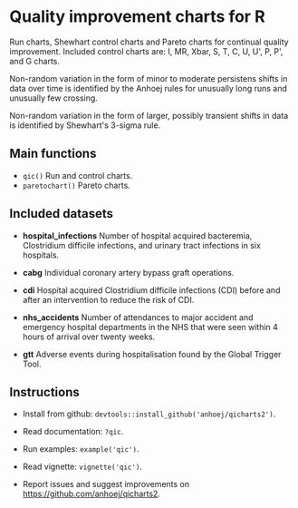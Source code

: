 # Quality improvement charts for R

Run charts, Shewhart control charts and Pareto charts for continual quality improvement. Included control charts are: I, MR, Xbar, S, T, C, U, U', P, P', and G charts. 

Non-random variation in the form of minor to moderate persistens shifts in data over time is identified by the Anhoej rules for unusually long runs and unusually few crossing.

Non-random variation in the form of larger, possibly transient shifts in data is identified by Shewhart's 3-sigma rule.

## Main functions

* `qic()` Run and control charts.
* `paretochart()` Pareto charts.

## Included datasets

* **hospital_infections** Number of hospital acquired bacteremia, Clostridium difficile infections, and urinary tract infections in six hospitals.

* **cabg** Individual coronary artery bypass graft operations.

* **cdi** Hospital acquired Clostridium difficile infections (CDI) before and after an intervention to reduce the risk of CDI.

* **nhs_accidents** Number of attendances to major accident and emergency hospital departments in the NHS that were seen within 4 hours of arrival over twenty weeks.

* **gtt** Adverse events during hospitalisation found by the Global Trigger Tool.

## Instructions
    
* Install from github: `devtools::install_github('anhoej/qicharts2')`.

* Read documentation: `?qic`.

* Run examples: `example('qic')`.

* Read vignette: `vignette('qic')`.

* Report issues and suggest improvements on https://github.com/anhoej/qicharts2.